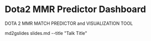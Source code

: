 # Dota2 MMR Predictor Dashboard
DOTA 2 MMR MATCH PREDICTOR and VISUALIZATION TOOL

md2gslides slides.md --title "Talk Title"

